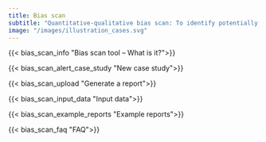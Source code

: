```yaml
---
title: Bias scan
subtitle: "Quantitative-qualitative bias scan: To identify potentially unfair treated groups of similar users in AI systems. Working in tandem with the qualitative doctrine of law and ethics to assess fair AI."
image: "/images/illustration_cases.svg"
---
```

{{< bias_scan_info "Bias scan tool – What is it?">}} 

{{< bias_scan_alert_case_study "New case study">}} 

{{< bias_scan_upload "Generate a report">}} 

{{< bias_scan_input_data "Input data">}} 

{{< bias_scan_example_reports "Example reports">}} 

{{< bias_scan_faq "FAQ">}} 